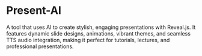# Present-AI
A tool that uses AI to create stylish, engaging presentations with Reveal.js. It features dynamic slide designs, animations, vibrant themes, and seamless TTS audio integration, making it perfect for tutorials, lectures, and professional presentations.
